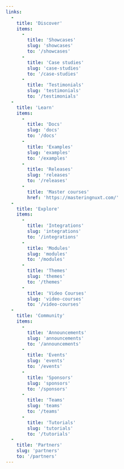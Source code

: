 ```yaml
---
links:
  -
    title: 'Discover'
    items:
      -
        title: 'Showcases'
        slug: 'showcases'
        to: '/showcases'
      -
        title: 'Case studies'
        slug: 'case-studies'
        to: '/case-studies'
      -
        title: 'Testimonials'
        slug: 'testimonials'
        to: '/testimonials'
  -
    title: 'Learn'
    items:
      -
        title: 'Docs'
        slug: 'docs'
        to: '/docs'
      -
        title: 'Examples'
        slug: 'examples'
        to: '/examples'
      -
        title: 'Releases'
        slug: 'releases'
        to: '/releases'
      -
        title: 'Master courses'
        href: 'https://masteringnuxt.com/'
  -
    title: 'Explore'
    items:
      -
        title: 'Integrations'
        slug: 'integrations'
        to: '/integrations'
      -
        title: 'Modules'
        slug: 'modules'
        to: '/modules'
      -
        title: 'Themes'
        slug: 'themes'
        to: '/themes'
      -
        title: 'Video Courses'
        slug: 'video-courses'
        to: '/video-courses'
  -
    title: 'Community'
    items:
      -
        title: 'Announcements'
        slug: 'announcements'
        to: '/announcements'
      -
        title: 'Events'
        slug: 'events'
        to: '/events'
      -
        title: 'Sponsors'
        slug: 'sponsors'
        to: '/sponsors'
      -
        title: 'Teams'
        slug: 'teams'
        to: '/teams'
      -
        title: 'Tutorials'
        slug: 'tutorials'
        to: '/tutorials'
  -
    title: 'Partners'
    slug: 'partners'
    to: '/partners'
---
```

